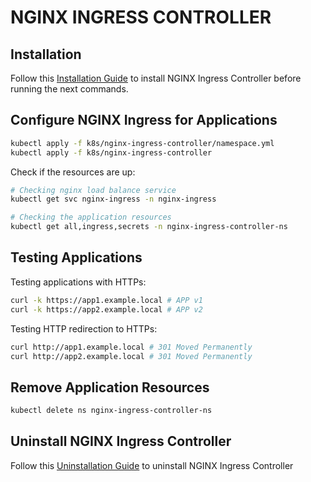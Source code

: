 # NGINX INGRESS CONTROLLER

## Installation

Follow this [Installation Guide](https://docs.nginx.com/nginx-ingress-controller/installation/installing-nic/installation-with-manifests/)
to install NGINX Ingress Controller before running the next commands.

## Configure NGINX Ingress for Applications

```bash
kubectl apply -f k8s/nginx-ingress-controller/namespace.yml
kubectl apply -f k8s/nginx-ingress-controller
```

Check if the resources are up:

```bash
# Checking nginx load balance service
kubectl get svc nginx-ingress -n nginx-ingress

# Checking the application resources
kubectl get all,ingress,secrets -n nginx-ingress-controller-ns
```

## Testing Applications

Testing applications with HTTPs:

```bash
curl -k https://app1.example.local # APP v1
curl -k https://app2.example.local # APP v2
```

Testing HTTP redirection to HTTPs:

```bash
curl http://app1.example.local # 301 Moved Permanently
curl http://app2.example.local # 301 Moved Permanently
```

## Remove Application Resources

```bash
kubectl delete ns nginx-ingress-controller-ns
```

## Uninstall NGINX Ingress Controller

Follow this [Uninstallation Guide](https://docs.nginx.com/nginx-ingress-controller/installation/installing-nic/installation-with-manifests/#uninstall-nginx-ingress-controller) to uninstall NGINX Ingress Controller
